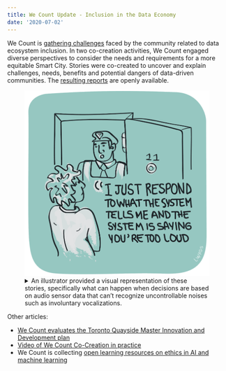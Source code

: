 ```yaml
---
title: We Count Update - Inclusion in the Data Economy
date: '2020-07-02'
---
```

We Count is [gathering challenges](https://wecount.inclusivedesign.ca/inclusion-challenges/)
faced by the community related to data ecosystem inclusion.
In two co-creation activities, We Count engaged diverse perspectives to consider
the needs and requirements for a more equitable Smart City. Stories were co-created
to uncover and explain challenges, needs, benefits and potential dangers of data-driven
communities. The [resulting reports](https://wecount.inclusivedesign.ca/views/journeys-through-the-digital-innovation-appendix-of-the-master-innovation-and-development-plan/)
are openly available.

<figure>
<img src="images/we-count-smart-city.png"
alt="An illustration of a resident answering their front door, with a person in an
 authoratative uniform on the other side.">
<figcaption>
<details>
<summary>
An illustrator provided a visual representation of these stories, specifically what can
happen when decisions are based on audio sensor data that can’t recognize uncontrollable
noises such as involuntary vocalizations.
</summary>
An image showing a homeowner answering their front door, with a person in an uniform
on the other side.
The homeowner has a dismayed expression on their face, and the person in the uniform
is saying: "I just respond to what the system tells me, and the system is saying you're
too loud."
</details>
</figcaption>
</figure>

Other articles:

- [We Count evaluates the Toronto Quayside Master Innovation and Development plan](https://wecount.inclusivedesign.ca/views/project-we-count-evaluates-torontos-quayside-master-innovation-and-development-plan/)
- [Video of We Count Co-Creation in practice](https://youtu.be/t8KaR3-v_V8)
- We Count is collecting [open learning resources on ethics in AI and machine learning](https://wecount.inclusivedesign.ca/learn/)
